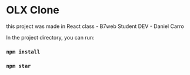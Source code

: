 # OLX Clone

this project was made in React class - B7web
Student DEV - Daniel Carro


In the project directory, you can run:

### `npm install`

### `npm star`